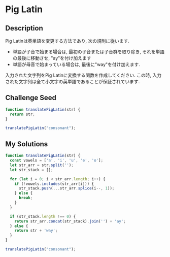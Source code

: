 # Pig Latin

## Description
Pig Latinは英単語を変更する方法であり, 次の規則に従います.

- 単語が子音で始まる場合は, 最初の子音または子音群を取り除き,
それを単語の最後に移動させ, "ay"を付け加えます
- 単語が母音で始まっている場合は, 最後に"way"を付け加えます.

入力された文字列をPig Latinに変換する関数を作成してください.
この時, 入力された文字列は全て小文字の英単語であることが保証されています.

## Challenge Seed
```js
function translatePigLatin(str) {
  return str;
}

translatePigLatin("consonant");
```

## My Solutions
```js
function translatePigLatin(str) {
  const vowels = ['a', 'i', 'u', 'e', 'o'];
  let str_arr = str.split('');
  let str_stack = [];

  for (let i = 0; i < str_arr.length; i++) {
    if (!vowels.includes(str_arr[i])) {
      str_stack.push(...str_arr.splice(i--, 1));
    } else {
      break;
    }
  }

  if (str_stack.length !== 0) {
    return str_arr.concat(str_stack).join('') + 'ay';
  } else {
    return str + 'way';
  }
}

translatePigLatin("consonant");
```

